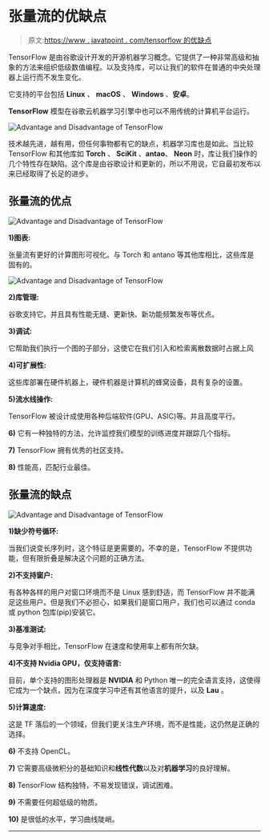 # 张量流的优缺点

> 原文:[https://www . javatpoint . com/tensorflow 的优缺点](https://www.javatpoint.com/advantage-and-disadvantage-of-tensorflow)

TensorFlow 是由谷歌设计开发的开源机器学习概念。它提供了一种非常高级和抽象的方法来组织低级数值编程。以及支持库，可以让我们的软件在普通的中央处理器上运行而不发生变化。

它支持的平台包括 **Linux** 、 **macOS** 、 **Windows** 、**安卓**。

**TensorFlow** 模型在谷歌云机器学习引擎中也可以不用传统的计算机平台运行。

![Advantage and Disadvantage of TensorFlow](../Images/c93f2fb16767e1db92a65f050a655cbd.png)

技术越先进，越有用，但任何事物都有它的缺点，机器学习库也是如此。当比较 TensorFlow 和其他库如 **Torch** 、 **SciKit** 、**antao**、 **Neon** 时，库让我们操作的几个特性存在缺陷。这个库是由谷歌设计和更新的，所以不用说，它自最初发布以来已经取得了长足的进步。

## 张量流的优点

![Advantage and Disadvantage of TensorFlow](../Images/123c6813353c0ba6b15fd9c32a2bc10c.png)

**1)图表:**

张量流有更好的计算图形可视化。与 Torch 和 antano 等其他库相比，这些库是固有的。

![Advantage and Disadvantage of TensorFlow](../Images/a3aaa17d635486525e5a7bab3cec3d4f.png)

**2)库管理:**

谷歌支持它。并且具有性能无缝、更新快、新功能频繁发布等优点。

**3)调试:**

它帮助我们执行一个图的子部分，这使它在我们引入和检索离散数据时占据上风

**4)可扩展性:**

这些库部署在硬件机器上，硬件机器是计算机的蜂窝设备，具有复杂的设置。

**5)流水线操作:**

TensorFlow 被设计成使用各种后端软件(GPU、ASIC)等。并且高度平行。

**6)** 它有一种独特的方法，允许监控我们模型的训练进度并跟踪几个指标。

**7)** TensorFlow 拥有优秀的社区支持。

**8)** 性能高，匹配行业最佳。

## 张量流的缺点

![Advantage and Disadvantage of TensorFlow](../Images/7bd6645913a1a0a2d3d1bf0c378f8773.png)

**1)缺少符号循环:**

当我们说变长序列时，这个特征是更需要的。不幸的是，TensorFlow 不提供功能，但有限折叠是解决这个问题的正确方法。

**2)不支持窗户:**

有各种各样的用户对窗口环境而不是 Linux 感到舒适，而 TensorFlow 并不能满足这些用户。但是我们不必担心，如果我们是窗口用户，我们也可以通过 conda 或 python 包库(pip)安装它。

**3)基准测试:**

与竞争对手相比，TensorFlow 在速度和使用率上都有所欠缺。

**4)不支持 Nvidia GPU，仅支持语言:**

目前，单个支持的图形处理器是 **NVIDIA** 和 Python 唯一的完全语言支持，这使得它成为一个缺点，因为在深度学习中还有其他语言的提升，以及 **Lau** 。

**5)计算速度:**

这是 TF 落后的一个领域，但我们更关注生产环境，而不是性能，这仍然是正确的选择。

**6)** 不支持 OpenCL。

**7)** 它需要高级微积分的基础知识和**线性代数**以及对**机器学习**的良好理解。

**8)** TensorFlow 结构独特，不易发现错误，调试困难。

**9)** 不需要任何超低级的物质。

**10)** 是很低的水平，学习曲线陡峭。

* * *